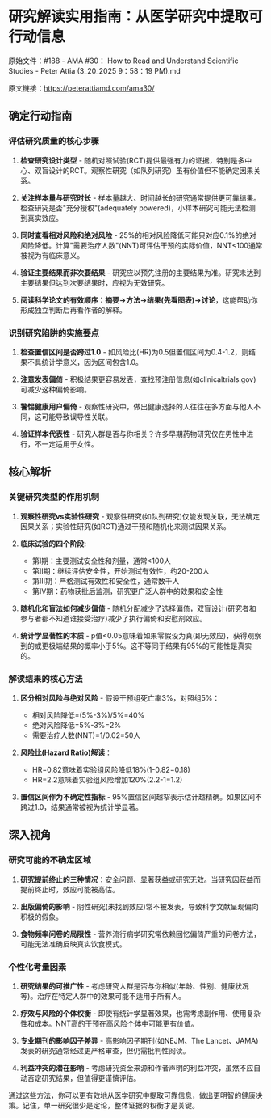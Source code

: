 # 研究解读实用指南：从医学研究中提取可行动信息

原始文件：#188 - AMA #30： How to Read and Understand Scientific Studies - Peter Attia (3_20_2025 9：58：19 PM).md

原文链接：https://peterattiamd.com/ama30/

## 确定行动指南

### 评估研究质量的核心步骤

1. **检查研究设计类型** - 随机对照试验(RCT)提供最强有力的证据，特别是多中心、双盲设计的RCT。观察性研究（如队列研究）虽有价值但不能确定因果关系。

2. **关注样本量与研究时长** - 样本量越大、时间越长的研究通常提供更可靠结果。检查研究是否"充分授权"(adequately powered)，小样本研究可能无法检测到真实效应。

3. **同时查看相对风险和绝对风险** - 25%的相对风险降低可能只对应0.1%的绝对风险降低。计算"需要治疗人数"(NNT)可评估干预的实际价值，NNT<100通常被视为有临床意义。

4. **验证主要结果而非次要结果** - 研究应以预先注册的主要结果为准。研究未达到主要结果但达到次要结果时，应视为无效研究。

5. **阅读科学论文的有效顺序：摘要→方法→结果(先看图表)→讨论**，这能帮助你形成独立判断后再看作者的解释。

### 识别研究陷阱的实施要点

1. **检查置信区间是否跨过1.0** - 如风险比(HR)为0.5但置信区间为0.4-1.2，则结果不具统计学意义，因为区间包含1.0。

2. **注意发表偏倚** - 积极结果更容易发表，查找预注册信息(如clinicaltrials.gov)可减少这种偏倚影响。

3. **警惕健康用户偏倚** - 观察性研究中，做出健康选择的人往往在多方面与他人不同，这可能导致误导性关联。

4. **验证样本代表性** - 研究人群是否与你相关？许多早期药物研究仅在男性中进行，不一定适用于女性。

## 核心解析

### 关键研究类型的作用机制

1. **观察性研究vs实验性研究** - 观察性研究(如队列研究)仅能发现关联，无法确定因果关系；实验性研究(如RCT)通过干预和随机化来测试因果关系。

2. **临床试验的四个阶段:**
   - 第I期：主要测试安全性和剂量，通常<100人
   - 第II期：继续评估安全性，开始测试有效性，约20-200人
   - 第III期：严格测试有效性和安全性，通常数千人
   - 第IV期：药物获批后监测，研究更广泛人群中的效果和安全性

3. **随机化和盲法如何减少偏倚** - 随机分配减少了选择偏倚，双盲设计(研究者和参与者都不知道谁接受治疗)减少了执行偏倚和安慰剂效应。

4. **统计学显著性的本质** - p值<0.05意味着如果零假设为真(即无效应)，获得观察到的或更极端结果的概率小于5%。这不等同于结果有95%的可能性是真实的。

### 解读结果的核心方法

1. **区分相对风险与绝对风险** - 假设干预组死亡率3%，对照组5%：
   - 相对风险降低=(5%-3%)/5%=40%
   - 绝对风险降低=5%-3%=2%
   - 需要治疗人数(NNT)=1/0.02=50人

2. **风险比(Hazard Ratio)解读**：
   - HR=0.82意味着实验组风险降低18%(1-0.82=0.18)
   - HR=2.2意味着实验组风险增加120%(2.2-1=1.2)

3. **置信区间作为不确定性指标** - 95%置信区间越窄表示估计越精确。如果区间不跨过1.0，结果通常被视为统计学显著。

## 深入视角

### 研究可能的不确定区域

1. **研究提前终止的三种情况**：安全问题、显著获益或研究无效。当研究因获益而提前终止时，效应可能被高估。

2. **出版偏倚的影响** - 阴性研究(未找到效应)常不被发表，导致科学文献呈现偏向积极的假象。

3. **食物频率问卷的局限性** - 营养流行病学研究常依赖回忆偏倚严重的问卷方法，可能无法准确反映真实饮食模式。

### 个性化考量因素

1. **研究结果的可推广性** - 考虑研究人群是否与你相似(年龄、性别、健康状况等)。治疗在特定人群中的效果可能不适用于所有人。

2. **疗效与风险的个体权衡** - 即使有统计学显著效果，也需考虑副作用、使用复杂性和成本。NNT高的干预在高风险个体中可能更有价值。

3. **专业期刊的影响因子差异** - 高影响因子期刊(如NEJM、The Lancet、JAMA)发表的研究通常经过更严格审查，但仍需批判性阅读。

4. **利益冲突的潜在影响** - 考虑研究资金来源和作者声明的利益冲突，虽然不应自动否定研究结果，但值得更谨慎评估。

通过这些方法，你可以更有效地从医学研究中提取可靠信息，做出更明智的健康决策。记住，单一研究很少是定论，整体证据的权衡才是关键。